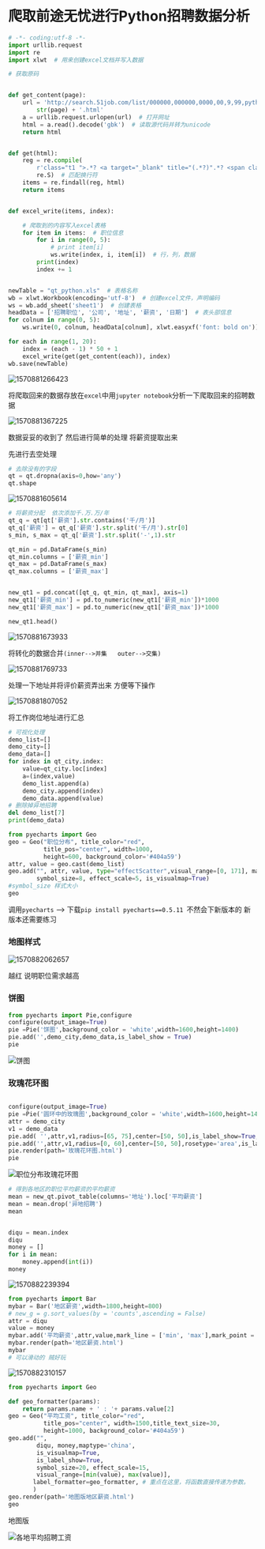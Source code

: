 # 爬取前途无忧进行Python招聘数据分析

```Python
# -*- coding:utf-8 -*-
import urllib.request
import re
import xlwt  # 用来创建excel文档并写入数据

# 获取原码


def get_content(page):
    url = 'http://search.51job.com/list/000000,000000,0000,00,9,99,python,2,' + \
        str(page) + '.html'
    a = urllib.request.urlopen(url)  # 打开网址
    html = a.read().decode('gbk')  # 读取源代码并转为unicode
    return html


def get(html):
    reg = re.compile(
        r'class="t1 ">.*? <a target="_blank" title="(.*?)".*? <span class="t2"><a target="_blank" title="(.*?)".*?<span class="t3">(.*?)</span>.*?<span class="t4">(.*?)</span>.*? <span class="t5">(.*?)</span>',
        re.S)  # 匹配换行符
    items = re.findall(reg, html)
    return items


def excel_write(items, index):

    # 爬取到的内容写入excel表格
    for item in items:  # 职位信息
        for i in range(0, 5):
            # print item[i]
            ws.write(index, i, item[i])  # 行，列，数据
        print(index)
        index += 1


newTable = "qt_python.xls"  # 表格名称
wb = xlwt.Workbook(encoding='utf-8')  # 创建excel文件，声明编码
ws = wb.add_sheet('sheet1')  # 创建表格
headData = ['招聘职位', '公司', '地址', '薪资', '日期']  # 表头部信息
for colnum in range(0, 5):
    ws.write(0, colnum, headData[colnum], xlwt.easyxf('font: bold on'))  # 行，列

for each in range(1, 20):
    index = (each - 1) * 50 + 1
    excel_write(get(get_content(each)), index)
wb.save(newTable)
```

![1570881266423](https://github.com/JuzideNuo/Data_analysis/blob/master/qiantu/image/10.12_10.png?raw=true)

将爬取回来的数据存放在`excel`中用`jupyter notebook`分析一下爬取回来的招聘数据

![1570881367225](https://github.com/JuzideNuo/Data_analysis/blob/master/qiantu/image/10.12_11.png?raw=true)

数据妥妥的收到了 然后进行简单的处理 将薪资提取出来 

先进行去空处理

```Python
# 去除没有的字段
qt = qt.dropna(axis=0,how='any')
qt.shape
```

![1570881605614](https://github.com/JuzideNuo/Data_analysis/blob/master/qiantu/image/10.12_12.png?raw=true)

```Python
# 将薪资分配  依次添加千.万.万/年
qt_q = qt[qt['薪资'].str.contains('千/月')]
qt_q['薪资'] = qt_q['薪资'].str.split('千/月').str[0]
s_min, s_max = qt_q['薪资'].str.split('-',1).str

qt_min = pd.DataFrame(s_min)
qt_min.columns = ['薪资_min']
qt_max = pd.DataFrame(s_max)
qt_max.columns = ['薪资_max']


new_qt1 = pd.concat([qt_q, qt_min, qt_max], axis=1)
new_qt1['薪资_min'] = pd.to_numeric(new_qt1['薪资_min'])*1000
new_qt1['薪资_max'] = pd.to_numeric(new_qt1['薪资_max'])*1000

new_qt1.head()
```

![1570881673933](https://github.com/JuzideNuo/Data_analysis/blob/master/qiantu/image/10.12_13.png?raw=true)

将转化的数据合并`(inner-->并集   outer-->交集)`

![1570881769733](C:\Users\ADMINI~1\AppData\Local\Temp\1570881769733.png)

处理一下地址并将评价薪资弄出来 方便等下操作

![1570881807052](https://github.com/JuzideNuo/Data_analysis/blob/master/qiantu/image/10.12_14.png?raw=true)

将工作岗位地址进行汇总

```Python
# 可视化处理
demo_list=[]
demo_city=[]
demo_data=[]
for index in qt_city.index:
    value=qt_city.loc[index]
    a=(index,value)
    demo_list.append(a)
    demo_city.append(index)
    demo_data.append(value)
# 删除掉异地招聘
del demo_list[7]
print(demo_data)
```

```Python
from pyecharts import Geo 
geo = Geo("职位分布", title_color="red",
          title_pos="center", width=1000,
          height=600, background_color='#404a59')
attr, value = geo.cast(demo_list)
geo.add("", attr, value, type="effectScatter",visual_range=[0, 171], maptype='china',visual_text_color="#FF0000", geo_normal_color="#6E6E6E",geo_emphasis_color='#F5D0A9',
        symbol_size=8, effect_scale=5, is_visualmap=True)
#symbol_size 样式大小
geo
```

调用`pyecharts`  --> 下载`pip install pyecharts==0.5.11 `不然会下新版本的 新版本还需要练习

### 地图样式

![1570882062657](https://github.com/JuzideNuo/Data_analysis/blob/master/qiantu/image/10.12_15.png?raw=true)

越红 说明职位需求越高

### 饼图

```Python
from pyecharts import Pie,configure
configure(output_image=True)
pie =Pie('饼图',background_color = 'white',width=1600,height=1400)
pie.add('',demo_city,demo_data,is_label_show = True)
pie
```

![饼图](E:\Jupyter_save\shujufenxi\智联招聘分析\饼图.png)

### 玫瑰花环图

```Python

configure(output_image=True)
pie =Pie('圆环中的玫瑰图',background_color = 'white',width=1600,height=1400)
attr = demo_city
v1 = demo_data
pie.add( '',attr,v1,radius=[65, 75],center=[50, 50],is_label_show=True,geo_title_size=25)
pie.add('',attr,v1,radius=[0, 60],center=[50, 50],rosetype='area',is_label_show=True)
pie.render(path='玫瑰花环图.html')
pie

```



![职位分布玫瑰花环图](E:\Jupyter_save\shujufenxi\智联招聘分析\职位分布玫瑰花环图.png)



```Python
# 得到各地区的职位平均薪资的平均薪资
mean = new_qt.pivot_table(columns='地址').loc['平均薪资']
mean = mean.drop('异地招聘')
mean


diqu = mean.index
diqu
money = []
for i in mean:
    money.append(int(i))
money
```

![1570882239394](https://github.com/JuzideNuo/Data_analysis/blob/master/qiantu/image/10.12_16.png?raw=true)

```Python
from pyecharts import Bar
mybar = Bar('地区薪资',width=1800,height=800)
# new_g = g.sort_values(by = 'counts',ascending = False)
attr = diqu
value = money
mybar.add('平均薪资',attr,value,mark_line = ['min', 'max'],mark_point = ['average'],is_label_show=True,is_datazoom_show=True,is_stack=True)
mybar.render(path='地区薪资.html')
mybar
# 可以滑动的 贼好玩
```

![1570882310157](https://github.com/JuzideNuo/Data_analysis/blob/master/qiantu/image/10.12_17.png?raw=true)

```Python
from pyecharts import Geo

def geo_formatter(params):
    return params.name + ' : '+ params.value[2]
geo = Geo("平均工资", title_color="red",
          title_pos="center", width=1500,title_text_size=30,
          height=1000, background_color='#404a59')
geo.add("", 
        diqu, money,maptype='china', 
        is_visualmap=True, 
        is_label_show=True,
        symbol_size=20, effect_scale=15,
        visual_range=[min(value), max(value)],
       label_formatter=geo_formatter, # 重点在这里，将函数直接传递为参数。
       )
geo.render(path='地图版地区薪资.html')
geo
```

地图版

![各地平均招聘工资](E:\Jupyter_save\shujufenxi\智联招聘分析\各地平均招聘工资.png)
